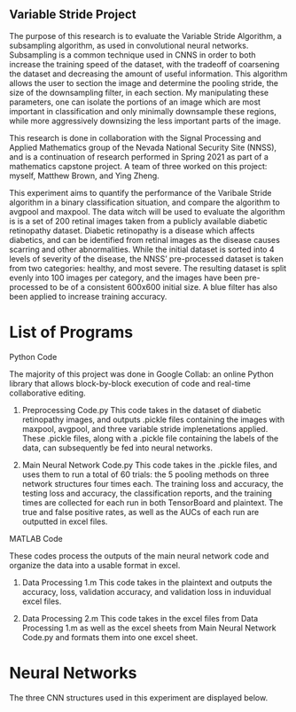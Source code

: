 ## Variable Stride Project

The purpose of this research is to evaluate the Variable Stride Algorithm, a subsampling algorithm, as used in convolutional neural networks. Subsampling is a common technique used in CNNS in order to both increase the training speed of the dataset, with the tradeoff of coarsening the dataset and decreasing the amount of useful information. This algorithm allows the user to section the image and determine the pooling stride, the size of the downsampling filter, in each section. My manipulating these parameters, one can isolate the portions of an image which are most important in classification and only minimally downsample these regions, while more aggressively downsizing the less important parts of the image. 


This research is done in collaboration with the Signal Processing and Applied Mathematics group of the Nevada National Security Site (NNSS), and is a continuation of research performed in Spring 2021 as part of a mathematics capstone project. A team of three worked on this project: myself, Matthew Brown, and Ying Zheng. 

This experiment aims to quantify the performance of the Varibale Stride algorithm in a binary classification situation, and compare the algorithm to avgpool and maxpool. The data witch will be used to evaluate the algorithm is is a set of 200 retinal images taken from a publicly available diabetic retinopathy dataset. Diabetic retinopathy is a disease which affects diabetics, and can be identified from retinal images as the disease causes scarring and other abnormalities. While the initial dataset is sorted into 4 levels of severity of the disease, the NNSS’ pre-processed dataset is taken from two categories: healthy, and most severe. The resulting dataset is split evenly into 100 images per category, and the images have been pre-processed to be of a consistent 600x600 initial size. A blue filter has also been applied to increase training accuracy.



# List of Programs

Python Code

The majority of this project was done in Google Collab: an online Python library that allows block-by-block execution of code and real-time collaborative editing.

1. Preprocessing Code.py
    This code takes in the dataset of diabetic retinopathy images, and outputs .pickle files containing the images with maxpool, avgpool, and three variable stride implenetations applied. These .pickle files, along with a .pickle file containing the labels of the data, can subsequently be fed into neural networks. 

2. Main Neural Network Code.py 
    This code takes in the .pickle files, and uses them to run a total of 60 trials: the 5 pooling methods on three network structures four times each. The training loss and accuracy, the testing loss and accuracy, the classification reports, and the training times are collected for each run in both TensorBoard and plaintext. The true and false positive rates, as well as the AUCs of each run are outputted in excel files. 


MATLAB Code

These codes process the outputs of the main neural network code and organize the data into a usable format in excel.

1. Data Processing 1.m
    This code takes in the plaintext and outputs the accuracy, loss, validation accuracy, and validation loss in induvidual excel files.
    
2. Data Processing 2.m
    This code takes in the excel files from Data Processing 1.m as well as the excel sheets from Main Neural Network Code.py and formats them into one excel sheet.


# Neural Networks

The three CNN structures used in this experiment are displayed below. 

